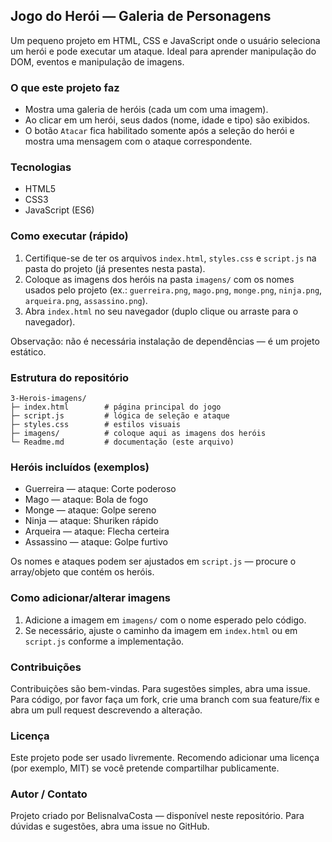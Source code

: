 ## Jogo do Herói — Galeria de Personagens

Um pequeno projeto em HTML, CSS e JavaScript onde o usuário seleciona um herói e pode executar um ataque. Ideal para aprender manipulação do DOM, eventos e manipulação de imagens.

### O que este projeto faz

- Mostra uma galeria de heróis (cada um com uma imagem).  
- Ao clicar em um herói, seus dados (nome, idade e tipo) são exibidos.  
- O botão `Atacar` fica habilitado somente após a seleção do herói e mostra uma mensagem com o ataque correspondente.

### Tecnologias

- HTML5
- CSS3
- JavaScript (ES6)

### Como executar (rápido)

1. Certifique-se de ter os arquivos `index.html`, `styles.css` e `script.js` na pasta do projeto (já presentes nesta pasta).  
2. Coloque as imagens dos heróis na pasta `imagens/` com os nomes usados pelo projeto (ex.: `guerreira.png`, `mago.png`, `monge.png`, `ninja.png`, `arqueira.png`, `assassino.png`).  
3. Abra `index.html` no seu navegador (duplo clique ou arraste para o navegador).  

Observação: não é necessária instalação de dependências — é um projeto estático.

### Estrutura do repositório

```
3-Herois-imagens/
├─ index.html        # página principal do jogo
├─ script.js         # lógica de seleção e ataque
├─ styles.css        # estilos visuais
├─ imagens/          # coloque aqui as imagens dos heróis
└─ Readme.md         # documentação (este arquivo)
```

### Heróis incluídos (exemplos)

- Guerreira — ataque: Corte poderoso
- Mago — ataque: Bola de fogo
- Monge — ataque: Golpe sereno
- Ninja — ataque: Shuriken rápido
- Arqueira — ataque: Flecha certeira
- Assassino — ataque: Golpe furtivo

Os nomes e ataques podem ser ajustados em `script.js` — procure o array/objeto que contém os heróis.

### Como adicionar/alterar imagens

1. Adicione a imagem em `imagens/` com o nome esperado pelo código.  
2. Se necessário, ajuste o caminho da imagem em `index.html` ou em `script.js` conforme a implementação.

### Contribuições

Contribuições são bem-vindas. Para sugestões simples, abra uma issue. Para código, por favor faça um fork, crie uma branch com sua feature/fix e abra um pull request descrevendo a alteração.

### Licença

Este projeto pode ser usado livremente. Recomendo adicionar uma licença (por exemplo, MIT) se você pretende compartilhar publicamente.

### Autor / Contato

Projeto criado por BelisnalvaCosta — disponível neste repositório. Para dúvidas e sugestões, abra uma issue no GitHub.
